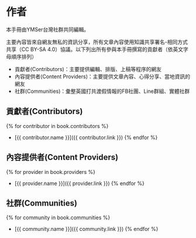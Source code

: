 # 作者
本手冊由YMSer台灣社群共同編輯。

主要內容皆來自網友無私的資訊分享，所有文章內容使用知識共享署名-相同方式共享（CC BY-SA 4.0）協議。以下列出所有參與本手冊撰寫的貢獻者（依英文字母順序排列）
  - 貢獻者(Contributors)：主要提供編輯、排版、上稿等程序的網友
  - 內容提供者(Content Providers)：主要提供文章內容、心得分享、當地資訊的網友
  - 社群(Communities)：彙整英國打共渡假情報的FB社團、Line群組、實體社群

## 貢獻者(Contributors)
{% for contributor in book.contributors %}
  - [{{ contributor.name }}]({{ contributor.link }})
{% endfor %}

## 內容提供者(Content Providers)
{% for provider in book.providers %}
  - [{{ provider.name }}]({{ provider.link }})
{% endfor %}

## 社群(Communities)
{% for community in book.communities %}
  - [{{ community.name }}]({{ community.link }})
{% endfor %}